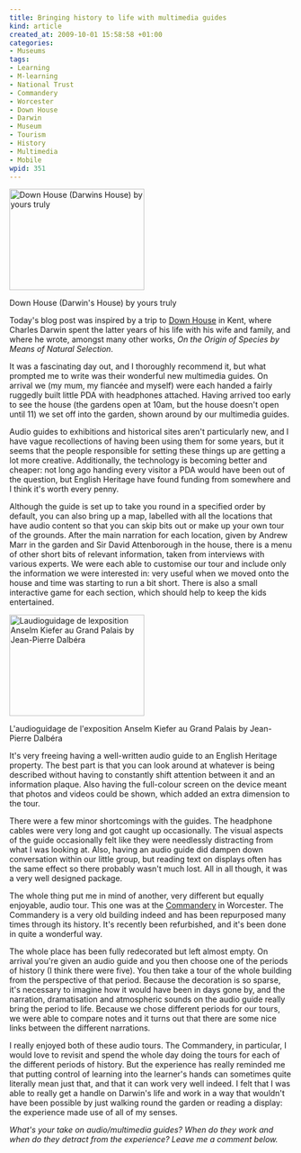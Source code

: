 ```yaml
--- 
title: Bringing history to life with multimedia guides
kind: article
created_at: 2009-10-01 15:58:58 +01:00
categories: 
- Museums
tags: 
- Learning
- M-learning
- National Trust
- Commandery
- Worcester
- Down House
- Darwin
- Museum
- Tourism
- History
- Multimedia
- Mobile
wpid: 351
---
```

<div class="wp-caption alignleft"><a href="http://www.flickr.com/photos/jezcope/3971274879/"><img alt="Down House (Darwins House) by yours truly" src="http://farm4.static.flickr.com/3511/3971274879_003b7d1fcc_m.jpg" title="Down House (Darwins House)" width="240" height="180" /></a><p>Down House (Darwin&#39;s House) by yours truly</p></div>

Today's blog post was inspired by a trip to [Down House][] in Kent, where Charles Darwin spent the latter years of his life with his wife and family, and where he wrote, amongst many other works, *On the Origin of Species by Means of Natural Selection*.

[Down House]: http://www.english-heritage.org.uk/server.php?show=nav.14922
<!--more-->

It was a fascinating day out, and I thoroughly recommend it, but what prompted me to write was their wonderful new multimedia guides. On arrival we (my mum, my fiancée and myself) were each handed a fairly ruggedly built little PDA with headphones attached. Having arrived too early to see the house (the gardens open at 10am, but the house doesn't open until 11) we set off into the garden, shown around by our multimedia guides.

Audio guides to exhibitions and historical sites aren't particularly new, and I have vague recollections of having been using them for some years, but it seems that the people responsible for setting these things up are getting a lot more creative. Additionally, the technology is becoming better and cheaper: not long ago handing every visitor a PDA would have been out of the question, but English Heritage have found funding from somewhere and I think it's worth every penny.

Although the guide is set up to take you round in a specified order by default, you can also bring up a map, labelled with all the locations that have audio content so that you can skip bits out or make up your own tour of the grounds. After the main narration for each location, given by Andrew Marr in the garden and Sir David Attenborough in the house, there is a menu of other short bits of relevant information, taken from interviews with various experts. We were each able to customise our tour and include only the information we were interested in: very useful when we moved onto the house and time was starting to run a bit short. There is also a small interactive game for each section, which should help to keep the kids entertained.

<div class="wp-caption alignright"><a href="http://www.flickr.com/photos/dalbera/550975041/"><img alt="Laudioguidage de lexposition Anselm Kiefer au Grand Palais by Jean-Pierre Dalbéra" src="http://farm1.static.flickr.com/248/550975041_0b97c86d01_m.jpg" title="Laudioguidage de lexposition Anselm Kiefer au Grand Palais" width="240" height="180" /></a><p>L&#39;audioguidage de l&#39;exposition Anselm Kiefer au Grand Palais by Jean-Pierre Dalbéra</p></div> It's very freeing having a well-written audio guide to an English Heritage property. The best part is that you can look around at whatever is being described without having to constantly shift attention between it and an information plaque. Also having the full-colour screen on the device meant that photos and videos could be shown, which added an extra dimension to the tour.

There were a few minor shortcomings with the guides. The headphone cables were very long and got caught up occasionally. The visual aspects of the guide occasionally felt like they were needlessly distracting from what I was looking at. Also, having an audio guide did dampen down conversation within our little group, but reading text on displays often has the same effect so there probably wasn't much lost. All in all though, it was a very well designed package.

The whole thing put me in mind of another, very different but equally enjoyable, audio tour. This one was at the [Commandery][] in Worcester. The Commandery is a very old building indeed and has been repurposed many times through its history. It's recently been refurbished, and it's been done in quite a wonderful way.

The whole place has been fully redecorated but left almost empty. On arrival you're given an audio guide and you then choose one of the periods of history (I think there were five). You then take a tour of the whole building from the perspective of that period. Because the decoration is so sparse, it's necessary to imagine how it would have been in days gone by, and the narration, dramatisation and atmospheric sounds on the audio guide really bring the period to life. Because we chose different periods for our tours, we were able to compare notes and it turns out that there are some nice links between the different narrations.

I really enjoyed both of these audio tours. The Commandery, in particular, I would love to revisit and spend the whole day doing the tours for each of the different periods of history. But the experience has really reminded me that putting control of learning into the learner's hands can sometimes quite literally mean just that, and that it can work very well indeed. I felt that I was able to really get a handle on Darwin's life and work in a way that wouldn't have been possible by just walking round the garden or reading a display: the experience made use of all of my senses.

[Commandery]: http://www.worcestercitymuseums.org.uk/comm/commind.htm

*What's your take on audio/multimedia guides? When do they work and when do they detract from the experience? Leave me a comment below.*
